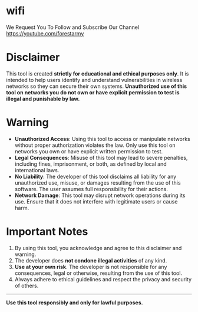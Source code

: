 # wifi
We Request You To Follow and Subscribe Our Channel https://youtube.com/forestarmy 

# Disclaimer  

This tool is created **strictly for educational and ethical purposes only**. It is intended to help users identify and understand vulnerabilities in wireless networks so they can secure their own systems. **Unauthorized use of this tool on networks you do not own or have explicit permission to test is illegal and punishable by law.**

# Warning  

- **Unauthorized Access**: Using this tool to access or manipulate networks without proper authorization violates the law. Only use this tool on networks you own or have explicit written permission to test.  
- **Legal Consequences**: Misuse of this tool may lead to severe penalties, including fines, imprisonment, or both, as defined by local and international laws.  
- **No Liability**: The developer of this tool disclaims all liability for any unauthorized use, misuse, or damages resulting from the use of this software. The user assumes full responsibility for their actions.  
- **Network Damage**: This tool may disrupt network operations during its use. Ensure that it does not interfere with legitimate users or cause harm.

# Important Notes  

1. By using this tool, you acknowledge and agree to this disclaimer and warning.  
2. The developer does **not condone illegal activities** of any kind.  
3. **Use at your own risk**. The developer is not responsible for any consequences, legal or otherwise, resulting from the use of this tool.  
4. Always adhere to ethical guidelines and respect the privacy and security of others.  

---

**Use this tool responsibly and only for lawful purposes.**
